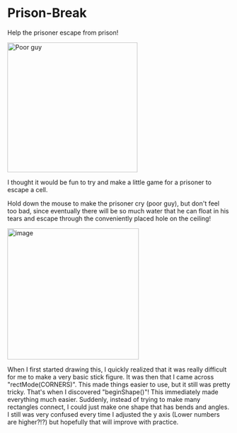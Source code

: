 # Prison-Break
Help the prisoner escape from prison!

<img width="294" alt="Poor guy" src="https://user-images.githubusercontent.com/47250827/189759507-8877d0b4-43a5-41aa-a4b3-1ec62341bb0f.png">

I thought it would be fun to try and make a little game for a prisoner to escape a cell. 

Hold down the mouse to make the prisoner cry (poor guy), but don't feel too bad, since eventually there will be so much water that he can float in his tears and escape through the conveniently placed hole on the ceiling!

<img width="297" alt="image" src="https://user-images.githubusercontent.com/47250827/189759851-cf5efddf-571a-4066-ad1a-4e6c91b433e3.png">

When I first started drawing this, I quickly realized that it was really difficult for me to make a very basic stick figure. It was then that I came across "rectMode(CORNERS)". This made things easier to use, but it still was pretty tricky. That's when I discovered "beginShape()"! This immediately made everything much easier. Suddenly, instead of trying to make many rectangles connect, I could just make one shape that has bends and angles. I still was very confused every time I adjusted the y axis (Lower numbers are higher?!?) but hopefully that will improve with practice.


